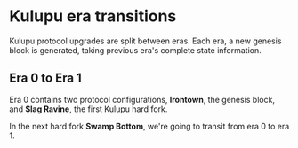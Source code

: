 # Kulupu era transitions

Kulupu protocol upgrades are split between eras. Each era, a new
genesis block is generated, taking previous era's complete state
information.

## Era 0 to Era 1

Era 0 contains two protocol configurations, **Irontown**, the genesis
block, and **Slag Ravine**, the first Kulupu hard fork.

In the next hard fork **Swamp Bottom**, we're going to transit from
era 0 to era 1.
